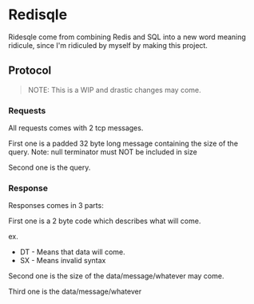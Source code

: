 # Redisqle

Ridesqle come from combining Redis and SQL into a new word meaning ridicule,
since I'm ridiculed by myself by making this project.

## Protocol

> NOTE: This is a WIP and drastic changes may come.

### Requests

All requests comes with 2 tcp messages.

First one is a padded 32 byte long message containing the size of the query.
Note: null terminator must NOT be included in size

Second one is the query.

### Response

Responses comes in 3 parts:

First one is a 2 byte code which describes what will come.

ex.

-   DT - Means that data will come.
-   SX - Means invalid syntax

Second one is the size of the data/message/whatever may come.

Third one is the data/message/whatever
